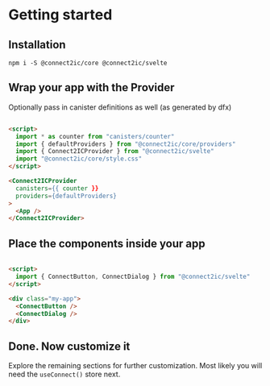 # Getting started

## Installation

```
npm i -S @connect2ic/core @connect2ic/svelte
```

## Wrap your app with the Provider

Optionally pass in canister definitions as well (as generated by dfx)

```html

<script>
  import * as counter from "canisters/counter"
  import { defaultProviders } from "@connect2ic/core/providers"
  import { Connect2ICProvider } from "@connect2ic/svelte"
  import "@connect2ic/core/style.css"
</script>

<Connect2ICProvider
  canisters={{ counter }}
  providers={defaultProviders}
>
  <App />
</Connect2ICProvider>

```

## Place the components inside your app

```html

<script>
  import { ConnectButton, ConnectDialog } from "@connect2ic/svelte"
</script>

<div class="my-app">
  <ConnectButton />
  <ConnectDialog />
</div>

```

## Done. Now customize it

Explore the remaining sections for further customization. Most likely you will need the
`useConnect()` store next.
